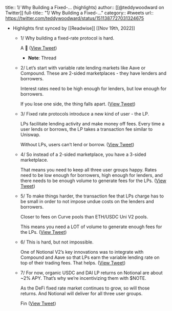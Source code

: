 title:: 1/ Why Building a Fixed-... (highlights)
author:: [[@teddywoodward on Twitter]]
full-title:: "1/ Why Building a Fixed-..."
category:: #tweets
url:: https://twitter.com/teddywoodward/status/1511387727031324675

- Highlights first synced by [[Readwise]] [[Nov 19th, 2022]]
	- 1/ Why building a fixed-rate protocol is hard.
	  
	  A 🧵 ([View Tweet](https://twitter.com/teddywoodward/status/1511387727031324675))
		- **Note**: Thread
	- 2/ Let’s start with  variable rate lending markets like Aave or Compound. These are 2-sided marketplaces - they have lenders and borrowers.
	  
	  Interest rates need to be high enough for lenders, but low enough for borrowers.
	  
	  If you lose one side, the thing falls apart. ([View Tweet](https://twitter.com/teddywoodward/status/1511387727924707334))
	- 3/ Fixed rate protocols introduce a new kind of user - the LP.
	  
	  LPs facilitate lending activity and make money off fees. Every time a user lends or borrows, the LP takes a transaction fee similar to Uniswap.
	  
	  Without LPs, users can’t lend or borrow. ([View Tweet](https://twitter.com/teddywoodward/status/1511387728851742725))
	- 4/ So instead of a 2-sided marketplace, you have a 3-sided marketplace.
	  
	  That means you need to keep all three user groups happy. Rates need to be low enough for borrowers, high enough for lenders, and there needs to be enough volume to generate fees for the LPs. ([View Tweet](https://twitter.com/teddywoodward/status/1511387729749237763))
	- 5/ To make things harder, the transaction fee that LPs charge has to be small in order to not impose undue costs on the lenders and borrowers. 
	  
	  Closer to fees on Curve pools than ETH/USDC Uni V2 pools.
	  
	  This means you need a LOT of volume to generate enough fees for the LPs. ([View Tweet](https://twitter.com/teddywoodward/status/1511387730680463365))
	- 6/ This is hard, but not impossible. 
	  
	  One of Notional V2’s key innovations was to integrate with Compound and Aave so that LPs earn the variable lending rate on top of their trading fees. That helps. ([View Tweet](https://twitter.com/teddywoodward/status/1511387731678711812))
	- 7/ For now, organic USDC and DAI LP returns on Notional are about ~2% APY. That’s why we’re incentivizing them with $NOTE. 
	  
	  As the DeFi fixed rate market continues to grow, so will those returns. And Notional will deliver for all three user groups.
	  
	  Fin ([View Tweet](https://twitter.com/teddywoodward/status/1511387732651741189))